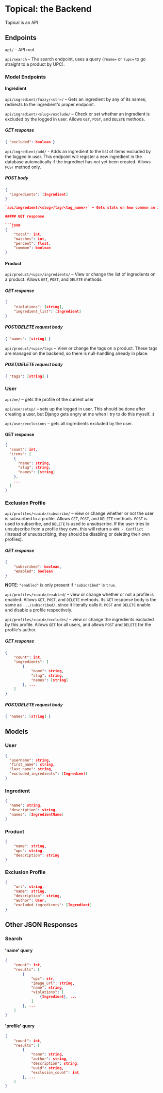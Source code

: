 # Topical: the Backend

Topical is an API

## Endpoints

`api/` – API root

`api/search` – The search endpoint, uses a query (`?name=` or `?upc=` to go straight to a product by UPC).

### Model Endpoints

#### Ingredient

`api/ingredient/fuzzy/<str>/` – Gets an ingredient by any of its names; redirects to the ingredient's proper endpoint.

`api/ingredient/<slug>/exclude/` – Check or set whether an ingredient is excluded by the logged in user. Allows `GET`, `POST`, and `DELETE` methods.

##### GET response

```json
{ "excluded": boolean }
```

`api/ingredient/add/` - Adds an ingredient to the list of items excluded by the logged in user.  This endpoint will register a new ingredient in the database automatically if the ingredinet has not yet been created.  Allows `POST` method only.

##### POST body

```json
{
  "ingredients": [Ingredient]
}

`api/ingredient/<slug>/tag/<tag_name>/` – Gets stats on how common an ingredient is for a certain tag. An important note is that tag data is only refreshed every 3 days after the last update so it won't cost as much time for repeated checks.

##### GET response

```json
{
    "total": int,
    "matches": int,
    "percent": float,
    "common": boolean
}
```

#### Product

`api/product/<upc>/ingredients/` – View or change the list of ingredients on a product. Allows `GET`, `POST`, and `DELETE` methods.

##### GET response

```json
{
    "violations": [string],
    "ingredient_list": [Ingredient]
}
```

##### POST/DELETE request body

```json
{ "names": [string] }
```

`api/product/<upc>/tags` – View or change the tags on a product. These tags are managed on the backend, so there is null-handling already in place.

##### POST/DELETE request body

```json
{ "tags": [string] }
```

### User

`api/me/` – gets the profile of the current user

`api/usersetup/` – sets up the logged in user. This should be done after creating a user, but Django gets angry at me when I try to do this myself. :(

`api/user/exclusions` – gets all ingredients excluded by the user.

#### GET response

```json
{
  "count": int,
  "items": [
    {
      "name": string,
      "slug": string,
      "names": [string]
    },
    ...
  ]
}
```

### Exclusion Profile

`api/profiles/<uuid>/subscribe/` – view or change whether or not the user is subscribed to a profile. Allows `GET`, `POST`, and `DELETE` methods. `POST` is used to subscribe, and `DELETE` is used to unsubscribe. If the user tries to unsubscribe from a profile they own, this will return a `409 - Conflict` (instead of unsubscribing, they should be disabling or deleting their own profiles).

##### GET response

```json
{
    "subscribed": boolean,
    "enabled": boolean
}
```

**NOTE**: `"enabled"` is only present if `"subscribed"` is `true`.

`api/profiles/<uuid>/enabled/` – view or change whether or not a profile is enabled. Allows `GET`, `POST`, and `DELETE` methods. Its `GET` response body is the same as `.../subscribed/`, since it literally calls it. `POST` and `DELETE` enable and disable a profile respectively.

`api/profiles/<uuid>/excludes/` – view or change the ingredients excluded by this profile. Allows `GET` for all users, and allows `POST` and `DELETE` for the profile's author.

##### GET response

```json
{
    "count": int,
    "ingredients": [
        {
            "name": string,
            "slug": string,
            "names": [string]
        }, ...
    ]
}
```

##### POST/DELETE request body

```json
{ "names": [string] }
```

## Models

### User

```json
{
  "username": string,
  "first_name": string,
  "last_name": string,
  "excluded_ingredients": [Ingredient]
}
```

### Ingredient

```json
{
  "name": string,
  "description": string,
  "names": [IngredientName]
}
```

### Product

```json
{
    "name": string,
    "upc": string,
    "description": string
}
```

### Exclusion Profile

```json
{
    "url": string,
    "name": string,
    "description": string,
    "author": User,
    "excluded_ingredients": [Ingredient]
}
```

## Other JSON Responses

### Search

#### 'name' query

```json
{
	"count": int,
	"results": [
        {
			"upc": str,
			"image_url": string,
            "name": string,
        	"violations": [
            	{Ingredient}, ...
        	]
     	}, ...
	]
}
```

#### 'profile' query

```json
{
    "count": int,
    "results": [
        {
            "name": string,
            "author": string,
            "description": string,
            "uuid": string,
            "exclusion_count": int
        }, ...
    ]
}
```